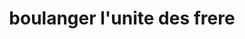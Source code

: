---
title: "boulanger l'unite des frere"
url: /jacmel/boulanger-lunite-des-frere/
shop: Bäckerei
---
